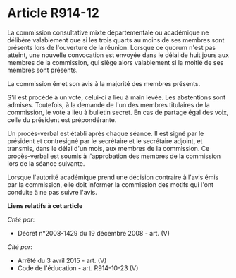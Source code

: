 # Article R914-12

La commission consultative mixte départementale ou académique ne délibère  valablement que si les trois quarts au moins de
ses membres sont présents lors  de l'ouverture de la réunion. Lorsque ce quorum n'est pas atteint, une nouvelle  convocation
est envoyée dans le délai de huit jours aux membres de la  commission, qui siège alors valablement si la moitié de ses
membres sont  présents.

La commission émet son avis à la majorité des  membres présents.

S'il est procédé à un vote, celui-ci a lieu  à main levée. Les abstentions sont admises. Toutefois, à la demande de l'un des
membres titulaires de la commission, le vote a lieu à bulletin secret. En cas de  partage égal des voix, celle du président
est prépondérante.

Un procès-verbal est établi après chaque séance. Il est signé par le  président et contresigné par le secrétaire et le
secrétaire adjoint, et  transmis, dans le délai d'un mois, aux membres de la commission. Ce  procès-verbal est soumis à
l'approbation des membres de la commission lors de la  séance suivante.

Lorsque l'autorité académique prend une  décision contraire à l'avis émis par la commission, elle doit informer la
commission des motifs qui l'ont conduite à ne pas suivre l'avis.

**Liens relatifs à cet article**

_Créé par_:

  - Décret n°2008-1429 du 19 décembre 2008 - art. (V)

_Cité par_:

  - Arrêté du 3 avril 2015 - art. (V)
  - Code de l'éducation - art. R914-10-23 (V)
